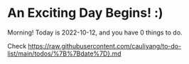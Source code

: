 # An Exciting Day Begins! :)

Morning! Today is 2022-10-12, and you have 0 things to do.

Check https://raw.githubusercontent.com/cauliyang/to-do-list/main/todos/%7B%7Bdate%7D}.md